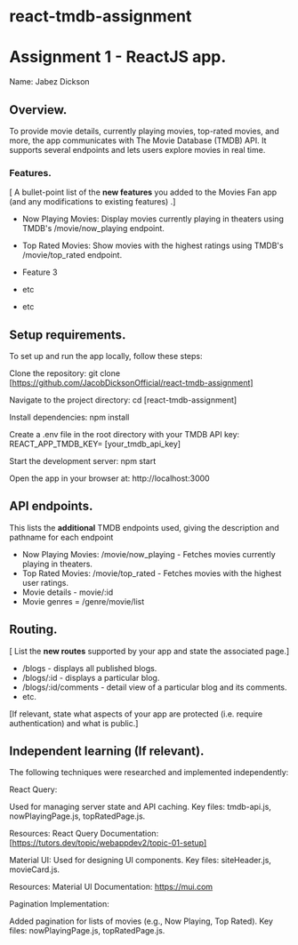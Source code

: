 # react-tmdb-assignment

# Assignment 1 - ReactJS app.

Name: Jabez Dickson

## Overview.

To provide movie details, currently playing movies, top-rated movies, and more, the app communicates with The Movie Database (TMDB) API.
It supports several endpoints and lets users explore movies in real time.


### Features.
[ A bullet-point list of the __new features__ you added to the Movies Fan app (and any modifications to existing features) .]
 
+ Now Playing Movies: Display movies currently playing in theaters using TMDB's /movie/now_playing endpoint.

+ Top Rated Movies: Show movies with the highest ratings using TMDB's /movie/top_rated endpoint.

+ Feature 3

+ etc

+ etc

## Setup requirements.

To set up and run the app locally, follow these steps:

Clone the repository:
git clone [https://github.com/JacobDicksonOfficial/react-tmdb-assignment]

Navigate to the project directory:
cd [react-tmdb-assignment]

Install dependencies:
npm install

Create a .env file in the root directory with your TMDB API key:
REACT_APP_TMDB_KEY= [your_tmdb_api_key]

Start the development server:
npm start

Open the app in your browser at:
http://localhost:3000

## API endpoints.

This lists the __additional__ TMDB endpoints used, giving the description and pathname for each endpoint

+ Now Playing Movies: /movie/now_playing - Fetches movies currently playing in theaters.
+ Top Rated Movies: /movie/top_rated - Fetches movies with the highest user ratings.
+ Movie details - movie/:id
+ Movie genres = /genre/movie/list

## Routing.

[ List the __new routes__ supported by your app and state the associated page.]

+ /blogs - displays all published blogs.
+ /blogs/:id - displays a particular blog.
+ /blogs/:id/comments - detail view of a particular blog and its comments.
+ etc.

[If relevant, state what aspects of your app are protected (i.e. require authentication) and what is public.]

## Independent learning (If relevant).

The following techniques were researched and implemented independently:

React Query:

Used for managing server state and API caching.
Key files: tmdb-api.js, nowPlayingPage.js, topRatedPage.js.

Resources:
React Query Documentation: [https://tutors.dev/topic/webappdev2/topic-01-setup]

Material UI:
Used for designing UI components.
Key files: siteHeader.js, movieCard.js.

Resources:
Material UI Documentation: https://mui.com

Pagination Implementation:

Added pagination for lists of movies (e.g., Now Playing, Top Rated).
Key files: nowPlayingPage.js, topRatedPage.js.
